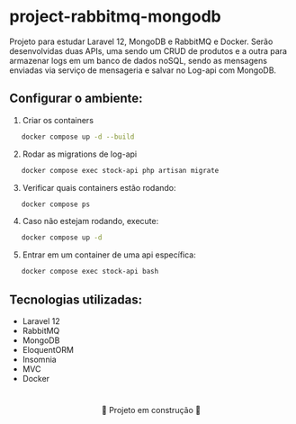 # project-rabbitmq-mongodb
Projeto para estudar Laravel 12, MongoDB e RabbitMQ e Docker. Serão desenvolvidas duas APIs, uma sendo um CRUD de produtos e a outra para armazenar logs em um banco de dados
noSQL, sendo as mensagens enviadas via serviço de mensageria e salvar no Log-api com MongoDB.

## Configurar o ambiente:
1. Criar os containers
```bash
   docker compose up -d --build
```

2. Rodar as migrations de log-api
```bash
   docker compose exec stock-api php artisan migrate
```
3. Verificar quais containers estão rodando:
```bash
   docker compose ps
```
4. Caso não estejam rodando, execute:
```bash
   docker compose up -d
```
5. Entrar em um container de uma api específica:
```bash
   docker compose exec stock-api bash
```
## Tecnologias utilizadas:
- Laravel 12
- RabbitMQ
- MongoDB
- EloquentORM
- Insomnia
- MVC
- Docker

#
<p align="center">🚧 Projeto em construção 🚧</p>
